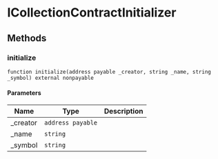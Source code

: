 # ICollectionContractInitializer









## Methods

### initialize

```solidity
function initialize(address payable _creator, string _name, string _symbol) external nonpayable
```





#### Parameters

| Name | Type | Description |
|---|---|---|
| _creator | `address payable` |  |
| _name | `string` |  |
| _symbol | `string` |  |




